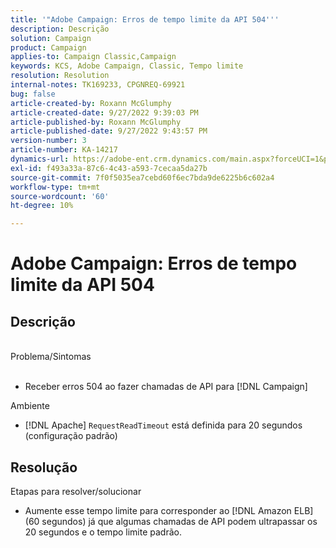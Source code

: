 ```yaml
---
title: '"Adobe Campaign: Erros de tempo limite da API 504'''
description: Descrição
solution: Campaign
product: Campaign
applies-to: Campaign Classic,Campaign
keywords: KCS, Adobe Campaign, Classic, Tempo limite
resolution: Resolution
internal-notes: TK169233, CPGNREQ-69921
bug: false
article-created-by: Roxann McGlumphy
article-created-date: 9/27/2022 9:39:03 PM
article-published-by: Roxann McGlumphy
article-published-date: 9/27/2022 9:43:57 PM
version-number: 3
article-number: KA-14217
dynamics-url: https://adobe-ent.crm.dynamics.com/main.aspx?forceUCI=1&pagetype=entityrecord&etn=knowledgearticle&id=fb9fddcd-ac3e-ed11-9db1-00224808613b
exl-id: f493a33a-87c6-4c43-a593-7cecaa5da27b
source-git-commit: 7f0f5035ea7cebd60f6ec7bda9de6225b6c602a4
workflow-type: tm+mt
source-wordcount: '60'
ht-degree: 10%

---
```


# Adobe Campaign: Erros de tempo limite da API 504

## Descrição

<br>Problema/Sintomas<br><br>
- Receber erros 504 ao fazer chamadas de API para [!DNL Campaign]



Ambiente
- [!DNL Apache] `RequestReadTimeout` está definida para 20 segundos (configuração padrão)



## Resolução

Etapas para resolver/solucionar
- Aumente esse tempo limite para corresponder ao [!DNL Amazon ELB] (60 segundos) já que algumas chamadas de API podem ultrapassar os 20 segundos e o tempo limite padrão.
